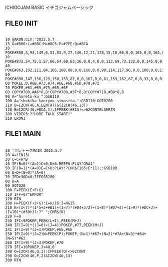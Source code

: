 <link href="./IchigoJamFont.css" rel="stylesheet"></link>

<iyn>
ICHIGOJAM BASIC
イチゴジャムベーシック
</iyn>

## FILE0 INIT

<pre><code><iyn>
10 @ARUN:CLV:'2022.5.7
15 G=#800:L=#8BC:M=#8C5:P=#7FE:Q=#8CA
20 POKE#800,3,93,149,6,51,83,9,27,146,12,21,128,15,18,66,0,0,165,0,0,164,0,24,18,0,0,163,30,39,2,33,36,49,0,0,52,0,0,97,42,48,68,45,0,147,0,0,149,0,0,162
30 POKE#833,54,75,1,57,66,64,60,63,16,0,0,4,0,0,113,69,72,132,0,0,145,0,0,51,78,84,112,81,186,50,0,0,115,87,90,148,0,0,35,0,0,161,96,141,98,99,120,48
40 POKE#863,102,111,84,105,108,80,0,0,166,0,0,99,114,117,96,0,0,100,0,0,114,123,132,144,126,129,65,0,0,17,0,0,32,135,138,19,0,0,130,0,0,3,144,165,116
50 POKE#890,147,156,129,150,153,82,0,0,167,0,0,81,159,162,67,0,0,33,0,0,0,168,177,131,171,174,36,0,0,168,0,0,34,180,183,20,0,0,169,0,0,160,0,0,150
60 POKEL,0,#6B,#73,#74,#6E,#68,#6D,#79,#72
70 POKEM,#61,#69,#75,#65,#6F
80 COPY#700,#A6*8,8:COPY#708,#3F*8,8:COPY#710,#B0*8,8
90 A="horeto-ku ":GSB110
100 A="shokika kanryou simasita.":GSB110:GOTO200
110 B=I2CW(46,A,LEN(A))&(I2CW(46,13))
120 B=I2CR(46,#8CA,1):IFPEEK(#8CA)<>62CONTELSERTN
200 VIDEO3:?"HORE TALK START!"
210 LRUN1
</iyn></code></pre>


## FILE1 MAIN

<pre><code><iyn>
10 'ホレトークMAIN 2022.5.7
20 A=!IN(3)
30 C=C+A*B
40 IF(B=0)*(A=1)C=0:D=0:BEEP0:PLAY"O5A4"
50 IF(B=1)*(A=0)E=C>8:PLAY:?CHR$(165+E*11);:GSB100
60 D=D+(B=0)*(A=0)
70 IFD>30D=0:IFFGSB200
80 B=A
90 GOTO20
100 F=PEEK(E+F+G)
110 IFF=0?"ERROR"
120 RTN
200 H=PEEK(F+2+G):I=H/16:J=H&15
210 K=(I&lt7)*(I*5+J+#B1)+(I=7)*(#D4+J/2)+(I=8)*(#D7+J)+(I=9)*(#DC+J)+(I=10)*(#30+J):?" ";CHR$(K)
220 F=0
230 IFI&lt9POKEP,PEEK(L+I),PEEK(M+J)
240 IF(I=9)*((J=0)+(J=4))POKEP,#77,PEEK(M+J)
241 IF(I=9)*(J=1)POKEP,#6E,#6E
250 IF(I=9)*(J=2)N=PEEK(P):POKEP,(N=1)*#67+(N=2)*#7A+(N=3)*#64+(N=5)*#62
260 IF(I=9)*(J=3)POKEP,#70
270 IFI=10POKEP,J+48,0
280 O=I2CR(46,Q,1):IFPEEK(Q)<>62CONT
290 O=I2CW(46,P,2)&I2CW(46,13)
300 RTN
</iyn></code></pre>
